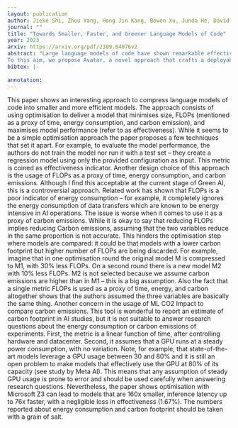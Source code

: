 ```yaml
---
layout: publication
author: Jieke Shi, Zhou Yang, Hong Jin Kang, Bowen Xu, Junda He, David Lo
journal: ""
title: "Towards Smaller, Faster, and Greener Language Models of Code"
year: 2023
arxiv: https://arxiv.org/pdf/2309.04076v2
abstract: "Large language models of code have shown remarkable effectiveness across various software engineering tasks. Despite the availability of many cloud services built upon these powerful models, there remain several scenarios where developers cannot take full advantage of them, stemming from factors such as restricted or unreliable internet access, institutional privacy policies that prohibit external transmission of code to third-party vendors, and more. Therefore, developing a compact, efficient, and yet energy-saving model for deployment on developers' devices becomes essential. 
To this aim, we propose Avatar, a novel approach that crafts a deployable model from a large language model of code by optimizing it in terms of model size, inference latency, energy consumption, and carbon footprint while maintaining a comparable level of effectiveness. The key idea of Avatar is to formulate the optimization of language models as a multi-objective configuration tuning problem and solve it with the help of a Satisfiability Modulo Theories (SMT) solver and a tailored optimization algorithm. The SMT solver is used to form an appropriate configuration space, while the optimization algorithm identifies the Pareto-optimal set of configurations for training the optimized models using knowledge distillation. We evaluate Avatar with two popular language models of code, i.e., CodeBERT and GraphCodeBERT, on two popular tasks, i.e., vulnerability prediction and clone detection. We use Avatar to produce optimized models with a small size (3 MB), which is 160x smaller than the original large models. On the two tasks, the optimized models significantly reduce the energy consumption (up to 184x less), carbon footprint (up to 157x less), and inference latency (up to 76x faster), with only a negligible loss in effectiveness (1.67\% on average)."
bibtex: |-
  
annotation: 
---
```

This paper shows an interesting approach to compress language models of code into smaller and more efficient models. The approach consists of using optimisation to deliver a model that minimises size, FLOPs (mentioned as a proxy of time, energy consumption, and carbon emission), and maximises model performance (refer to as effectiveness).
While it seems to be a simple optimisation approach the paper proposes a few techniques that set it apart. For example, to evaluate the model performance, the authors do not train the model nor run it with a test set – they create a regression model using only the provided configuration as input. This metric is coined as effectiveness indicator.
Another design choice of this approach is the usage of FLOPs as a proxy of time, energy consumption, and carbon emissions. Although I find this acceptable at the current stage of Green AI, this is a controversial approach. Related work has shown that FLOPs is a poor indicator of energy consumption – for example, it completely ignores the energy consumption of data transfers which are known to be energy intensive in AI operations. The issue is worse when it comes to use it as a proxy of carbon emissions. While it is okay to say that reducing FLOPs implies reducing Carbon emissions, assuming that the two variables reduce in the same proportion is not accurate. This hinders the optimisation step where models are compared: it could be that models with a lower carbon footprint but higher number of FLOPs are being discarded. For example, imagine that in one optimisation round the original model M is compressed to M1, with 30% less FLOPs. On a second round there is a new model M2 with 10% less FLOPs. M2 is not selected because we assume carbon emissions are higher than in M1 – this is a big assumption. Also the fact that a single metric FLOPs is used as a proxy of time, energy, and carbon altogether shows that the authors assumed the three variables are basically the same thing.
Another concern in the usage of ML CO2 Impact to compare carbon emissions. This tool is wonderful to report an estimate of carbon footprint in AI studies, but it is not suitable to answer research questions about the energy consumption or carbon emissions of experiments. First, the metric is a linear function of time, after controlling hardware and datacenter. Second, it assumes that a GPU runs at a steady power consumption, with no variation. Note, for example, that state-of-the-art models leverage a GPU usage between 30 and 80% and it is still an open problem to make models that effectively use the GPU at 80% of its capacity (see study by Meta AI). This means that any assumption of steady GPU usage is prone to error and should be used carefully when answering research questions.
Nevertheless, the paper shows optimisation with Microsoft Z3 can lead to models that are 160x smaller, inference latency up to 76x faster, with a negligible loss in effectiveness (1.67\%). The numbers reported about energy consumption and carbon footprint should be taken with a grain of salt.
